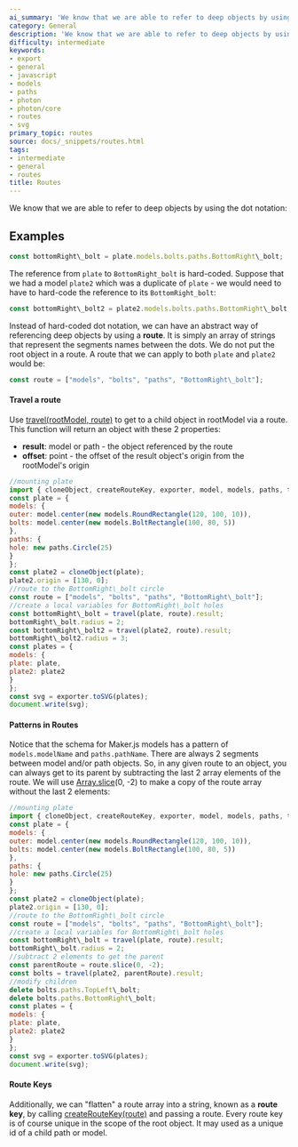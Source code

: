 ```yaml
---
ai_summary: 'We know that we are able to refer to deep objects by using the dot notation:'
category: General
description: 'We know that we are able to refer to deep objects by using the dot notation:'
difficulty: intermediate
keywords:
- export
- general
- javascript
- models
- paths
- photon
- photon/core
- routes
- svg
primary_topic: routes
source: docs/_snippets/routes.html
tags:
- intermediate
- general
- routes
title: Routes
---
```

We know that we are able to refer to deep objects by using the dot notation:


## Examples

```javascript
const bottomRight\_bolt = plate.models.bolts.paths.BottomRight\_bolt;
```

The reference from `plate` to `BottomRight_bolt` is hard-coded. Suppose that we had a
model `plate2` which was a duplicate of `plate` - we would need to have to hard-code
the reference to its `BottomRight_bolt`:

```javascript
const bottomRight\_bolt2 = plate2.models.bolts.paths.BottomRight\_bolt;
```

Instead of hard-coded dot notation, we can have an abstract way of referencing deep objects by using a **route**.
It is simply an array of strings that represent the segments names between the dots. We do not put the root object in a route.
A route that we can apply to both `plate` and `plate2` would be:

```javascript
const route = ["models", "bolts", "paths", "BottomRight\_bolt"];
```

#### Travel a route

Use [travel(rootModel, route)](../api/index.html#travel) to get to a child object in rootModel via a route.
This function will return an object with these 2 properties:

* **result**: model or path - the object referenced by the route
* **offset**: point - the offset of the result object's origin from the rootModel's origin

```javascript
//mounting plate
import { cloneObject, createRouteKey, exporter, model, models, paths, travel } from '@7syllable/photon-core';
const plate = {
models: {
outer: model.center(new models.RoundRectangle(120, 100, 10)),
bolts: model.center(new models.BoltRectangle(100, 80, 5))
},
paths: {
hole: new paths.Circle(25)
}
};
const plate2 = cloneObject(plate);
plate2.origin = [130, 0];
//route to the BottomRight\_bolt circle
const route = ["models", "bolts", "paths", "BottomRight\_bolt"];
//create a local variables for BottomRight\_bolt holes
const bottomRight\_bolt = travel(plate, route).result;
bottomRight\_bolt.radius = 2;
const bottomRight\_bolt2 = travel(plate2, route).result;
bottomRight\_bolt2.radius = 3;
const plates = {
models: {
plate: plate,
plate2: plate2
}
};
const svg = exporter.toSVG(plates);
document.write(svg);
```

#### Patterns in Routes

Notice that the schema for Maker.js models has a pattern of `models.modelName` and `paths.pathName`.
There are always 2 segments between model and/or path objects. So, in any given route to an object, you can always get to its parent
by subtracting the last 2 array elements of the route. We will use [Array.slice](https://developer.mozilla.org/en-US/docs/Web/JavaScript/Reference/Global_Objects/Array/slice)(0, -2)
to make a copy of the route array without the last 2 elements:

```javascript
//mounting plate
import { cloneObject, createRouteKey, exporter, model, models, paths, travel } from '@7syllable/photon-core';
const plate = {
models: {
outer: model.center(new models.RoundRectangle(120, 100, 10)),
bolts: model.center(new models.BoltRectangle(100, 80, 5))
},
paths: {
hole: new paths.Circle(25)
}
};
const plate2 = cloneObject(plate);
plate2.origin = [130, 0];
//route to the BottomRight\_bolt circle
const route = ["models", "bolts", "paths", "BottomRight\_bolt"];
//create a local variables for BottomRight\_bolt holes
const bottomRight\_bolt = travel(plate, route).result;
bottomRight\_bolt.radius = 2;
//subtract 2 elements to get the parent
const parentRoute = route.slice(0, -2);
const bolts = travel(plate2, parentRoute).result;
//modify children
delete bolts.paths.TopLeft\_bolt;
delete bolts.paths.BottomRight\_bolt;
const plates = {
models: {
plate: plate,
plate2: plate2
}
};
const svg = exporter.toSVG(plates);
document.write(svg);
```

#### Route Keys

Additionally, we can "flatten" a route array into a string, known as a **route key**, by calling
[createRouteKey(route)](../api/index.html#createroutekey) and passing a route.
Every route key is of course unique in the scope of the root object.
It may used as a unique id of a child path or model.
